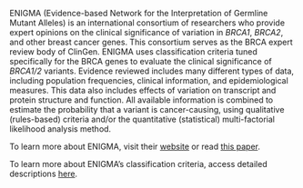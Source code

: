 ENIGMA \(Evidence-based Network for the Interpretation of Germline Mutant Alleles\) is an international consortium of researchers who provide expert opinions on the clinical significance of variation in _BRCA1_, _BRCA2_, and other breast cancer genes. This consortium serves as the BRCA expert review body of ClinGen. ENIGMA uses classification criteria tuned specifically for the BRCA genes to evaluate the clinical significance of _BRCA1/2_ variants. Evidence reviewed includes many different types of data, including population frequencies, clinical information, and epidemiological measures. This data also includes effects of variation on transcript and protein structure and function. All available information is combined to estimate the probability that a variant is cancer-causing, using qualitative \(rules-based\) criteria and/or the quantitative \(statistical\) multi-factorial likelihood analysis method.

To learn more about ENIGMA, visit their [website](https://enigmaconsortium.org/) or read [this paper](https://www.ncbi.nlm.nih.gov/pmc/articles/PMC3240687/).  

To learn more about ENIGMA’s classification criteria, access detailed descriptions [here](https://enigmaconsortium.org/library/general-documents/).

